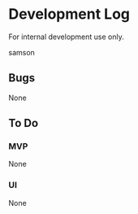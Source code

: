 # Development Log

For internal development use only.

samson
## Bugs

None

## To Do

### MVP

None

### UI

None